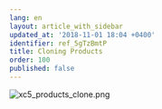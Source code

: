 ```yaml
---
lang: en
layout: article_with_sidebar
updated_at: '2018-11-01 18:04 +0400'
identifier: ref_5gTzBmtP
title: Cloning Products
order: 100
published: false
---
```

![xc5_products_clone.png]({{site.baseurl}}/attachments/ref_5gTzBmtP/xc5_products_clone.png)

